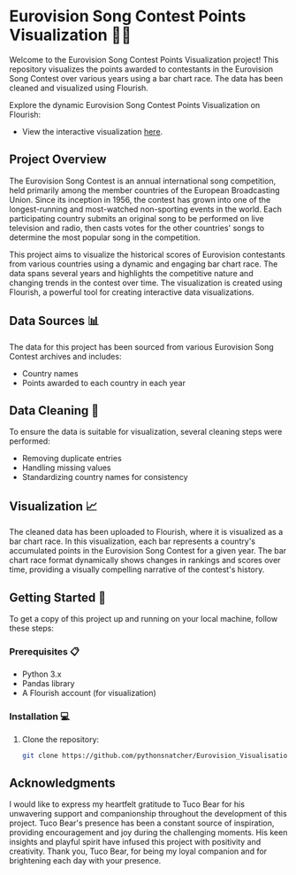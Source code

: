 # Eurovision Song Contest Points Visualization 🎤🎶

Welcome to the Eurovision Song Contest Points Visualization project! This repository visualizes the points awarded to contestants in the Eurovision Song Contest over various years using a bar chart race. The data has been cleaned and visualized using Flourish.

Explore the dynamic Eurovision Song Contest Points Visualization on Flourish:
- View the interactive visualization [here](https://public.flourish.studio/visualisation/18634486).

## Project Overview
The Eurovision Song Contest is an annual international song competition, held primarily among the member countries of the European Broadcasting Union. Since its inception in 1956, the contest has grown into one of the longest-running and most-watched non-sporting events in the world. Each participating country submits an original song to be performed on live television and radio, then casts votes for the other countries' songs to determine the most popular song in the competition.

This project aims to visualize the historical scores of Eurovision contestants from various countries using a dynamic and engaging bar chart race. The data spans several years and highlights the competitive nature and changing trends in the contest over time. The visualization is created using Flourish, a powerful tool for creating interactive data visualizations.

## Data Sources 📊
The data for this project has been sourced from various Eurovision Song Contest archives and includes:
- Country names
- Points awarded to each country in each year

## Data Cleaning 🧹
To ensure the data is suitable for visualization, several cleaning steps were performed:
- Removing duplicate entries
- Handling missing values
- Standardizing country names for consistency

## Visualization 📈
The cleaned data has been uploaded to Flourish, where it is visualized as a bar chart race. In this visualization, each bar represents a country's accumulated points in the Eurovision Song Contest for a given year. The bar chart race format dynamically shows changes in rankings and scores over time, providing a visually compelling narrative of the contest's history.

## Getting Started 🚀
To get a copy of this project up and running on your local machine, follow these steps:

### Prerequisites 📋
- Python 3.x
- Pandas library
- A Flourish account (for visualization)

### Installation 💻
1. Clone the repository:
   ```bash
   git clone https://github.com/pythonsnatcher/Eurovision_Visualisation.git

## Acknowledgments

I would like to express my heartfelt gratitude to Tuco Bear for his unwavering support and companionship throughout the development of this project. Tuco Bear's presence has been a constant source of inspiration, providing encouragement and joy during the challenging moments. His keen insights and playful spirit have infused this project with positivity and creativity. Thank you, Tuco Bear, for being my loyal companion and for brightening each day with your presence.



